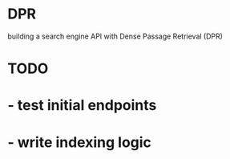 # DPR
building a search engine API with Dense Passage Retrieval (DPR) 


# TODO
# - test initial endpoints
# - write indexing logic